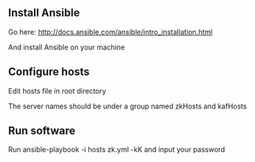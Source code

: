 ## Install Ansible
Go here: http://docs.ansible.com/ansible/intro_installation.html

And install Ansible on your machine

## Configure hosts
Edit hosts file in root directory

The server names should be under a group named zkHosts and kafHosts

## Run software
Run ansible-playbook -i hosts zk.yml -kK and input your password
